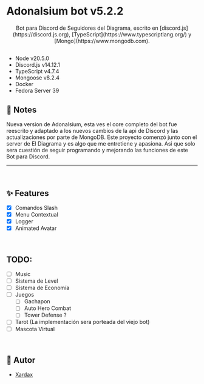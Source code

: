 # Adonalsium bot v5.2.2

<p align="center">
Bot para Discord de Seguidores del Diagrama, escrito en [discord.js](https://discord.js.org), [TypeScript](https://www.typescriptlang.org/) y [Mongo](https://www.mongodb.com).

## </p>

- Node v20.5.0
- Discord.js v14.12.1
- TypeScript v4.7.4
- Mongoose v8.2.4
- Docker
- Fedora Server 39

## 📝 Notes

Nueva version de Adonalsium, esta ves el core completo del bot fue reescrito y adaptado a los nuevos cambios de la api de Discord y 
las actualizaciones por parte de MongoDB. 
Este proyecto comenzó junto con el server de El Diagrama y es algo que me entretiene y apasiona. Asi que solo sera cuestión de seguir
programando y mejorando las funciones de este Bot para Discord.

---

<br/>

## ✨ Features

- [x] Comandos Slash
- [x] Menu Contextual
- [x] Logger
- [x] Animated Avatar

<br/>

## TODO:

- [ ] Music
- [ ] Sistema de Level
- [ ] Sistema de Economía
- [ ] Juegos
    - [ ] Gachapon
    - [ ] Auto Hero Combat
    - [ ] Tower Defense ?
- [ ] Tarot (La implementación sera porteada del viejo bot)
- [ ] Mascota Virtual

<br/>

## 💾 Autor

- [Xardax](https://github.com/Neodoomed/)
